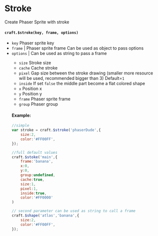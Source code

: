 # Stroke

Create Phaser Sprite with stroke

#### `craft.$stroke(key, frame, options)`


- `key` Phaser sprite key
- `frame` <Object> | <String> Phaser sprite frame Can be used as object to pass options
- `options` <Object> | <String> Can be used as string to pass a frame
  - `size` <Number> Stroke size
  - `cache` <Boolean> Cache stroke
  - `pixel` <Number> Gap size between the stroke drawing (smaller more resource will be used, recommended bigger than 3) Default=`1`
  - `inside` <Boolean> If set `false` the middle part become a flat colored shape
  - `x` <Number> Position x
  - `y` <Number> Position y
  - `frame` <Number> Phaser sprite frame
  - `group` <Number> Phaser group

<!-- protosTpl -->

#### Example:

```javascript
//simple
var stroke = craft.$stroke('phaserDude',{
	size:2,
	color:'#FF00FF',
});

//full default values
craft.$stoke('main',{
	frame:'banana',
	x:0,
	y:0,
	group:undefined,
	cache:true,
	size:1,
	pixel:1,
	inside:true,
	color:'#FF0000'
)

// second parameter can be used as string to call a frame
craft.$shape('atlas','banana',{
	size:2,
	color:'#FF00FF',
});
```
